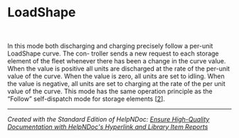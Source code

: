 # LoadShape

&nbsp;

In this mode both discharging and charging precisely follow a per-unit LoadShape curve. The con- troller sends a new request to each storage element of the fleet whenever there has been a change in the curve value. When the value is positive all units are discharged at the rate of the per-unit value of the curve. When the value is zero, all units are set to idling. When the value is negative, all units are set to charging at the rate of the per unit value of the curve. This mode has the same operation principle as the “Follow” self-dispatch mode for storage elements \[[2](<References2.md#\_bookmark38>)\].


***
_Created with the Standard Edition of HelpNDoc: [Ensure High-Quality Documentation with HelpNDoc's Hyperlink and Library Item Reports](<https://www.helpndoc.com/feature-tour/advanced-project-analyzer/>)_
